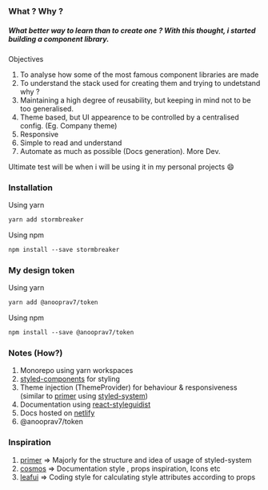 ### What ? Why ?

##### What better way to learn than to create one ? With this thought, i started building a component library.

Objectives

1. To analyse how some of the most famous component libraries are made
2. To understand the stack used for creating them and trying to undetstand why ?
3. Maintaining a high degree of reusability, but keeping in mind not to be too generalised.
4. Theme based, but UI appearence to be controlled by a centralised config. (Eg. Company theme)
5. Responsive
6. Simple to read and understand
7. Automate as much as possible (Docs generation). More Dev.

Ultimate test will be when i will be using it in my personal projects 😄

### Installation

Using yarn

```md
yarn add stormbreaker
```

Using npm

```md
npm install --save stormbreaker
```

### My design token

Using yarn

```md
yarn add @anooprav7/token
```

Using npm

```md
npm install --save @anooprav7/token
```

### Notes (How?)

1. Monorepo using yarn workspaces
2. [styled-components](https://www.styled-components.com/) for styling
3. Theme injection (ThemeProvider) for behaviour & responsiveness (similar to [primer](https://primer.style/components/docs/primer-theme) using [styled-system](https://styled-system.com/getting-started/))
4. Documentation using [react-styleguidist](https://react-styleguidist.js.org/)
5. Docs hosted on [netlify](https://www.netlify.com/)
6. @anooprav7/token

### Inspiration

1. [primer](https://github.com/primer/components) => Majorly for the structure and idea of usage of styled-system
2. [cosmos](https://github.com/auth0/cosmos) => Documentation style , props inspiration, Icons etc
3. [leafui](https://github.com/treebohotels/leaf-ui) => Coding style for calculating style attributes according to props
